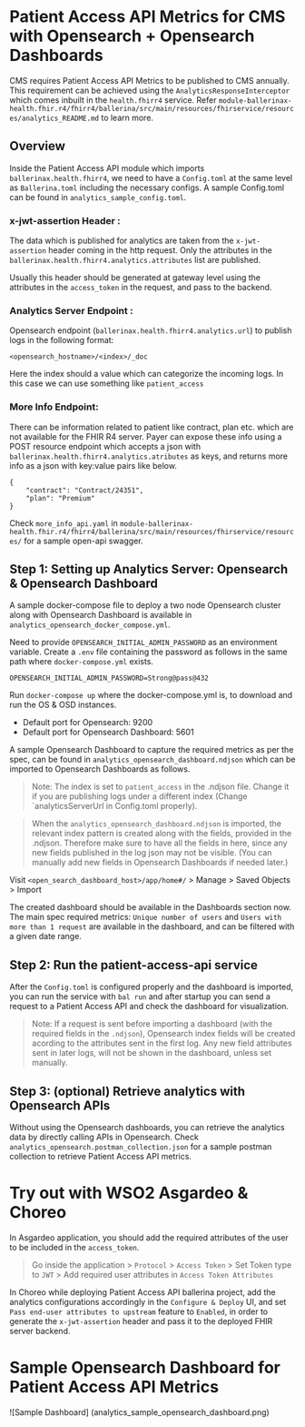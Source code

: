 # Patient Access API Metrics for CMS with Opensearch + Opensearch Dashboards

CMS requires Patient Access API Metrics to be published to CMS annually. This requirement can be achieved using the `AnalyticsResponseInterceptor` which comes inbuilt in the `health.fhirr4` service. Refer `module-ballerinax-health.fhir.r4/fhirr4/ballerina/src/main/resources/fhirservice/resources/analytics_README.md` to learn more.

## Overview

Inside the Patient Access API module which imports `ballerinax.health.fhirr4`, we need to have a `Config.toml` at the same level as `Ballerina.toml` including the necessary configs. A sample Config.toml can be found in `analytics_sample_config.toml`.

### x-jwt-assertion Header :

The data which is published for analytics are taken from the `x-jwt-assertion` header coming in the http request. Only the attributes in the `ballerinax.health.fhirr4.analytics.attributes` list are published.

Usually this header should be generated at gateway level using the attributes in the `access_token` in the request, and pass to the backend.

### Analytics Server Endpoint :

Opensearch endpoint (`ballerinax.health.fhirr4.analytics.url`) to publish logs in the following format:
```
<opensearch_hostname>/<index>/_doc
```
Here the index should a value which can categorize the incoming logs. In this case we can use something like `patient_access`

### More Info Endpoint:

There can be information related to patient like contract, plan etc. which are not available for the FHIR R4 server. Payer can expose these info using a POST resource endpoint which accepts a json with `ballerinax.health.fhirr4.analytics.atributes` as keys, and returns more info as a json with key:value pairs like below.

```
{
    "contract": "Contract/24351",
    "plan": "Premium"
}
```

Check `more_info_api.yaml` in `module-ballerinax-health.fhir.r4/fhirr4/ballerina/src/main/resources/fhirservice/resources/` for a sample open-api swagger.

## Step 1: Setting up  Analytics Server: Opensearch & Opensearch Dashboard

A sample docker-compose file to deploy a two node Opensearch cluster along with Opensearch Dashboard is available in `analytics_opensearch_docker_compose.yml`.

Need to provide `OPENSEARCH_INITIAL_ADMIN_PASSWORD` as an environment variable. Create a `.env` file containing the password as follows in the same path where `docker-compose.yml` exists.

```
OPENSEARCH_INITIAL_ADMIN_PASSWORD=Strong@pass@432
```

Run `docker-compose up` where the docker-compose.yml is, to download and run the OS & OSD instances.

- Default port for Opensearch: 9200
- Default port for Opensearch Dashboard: 5601

A sample Opensearch Dashboard to capture the required metrics as per the spec, can be found in `analytics_opensearch_dashboard.ndjson` which can be imported to Opensearch Dashboards as follows.

> Note: The index is set to `patient_access` in the .ndjson file. Change it if you are publishing logs under a different index (Change `analyticsServerUrl in Config.toml properly).

> When the `analytics_opensearch_dashboard.ndjson` is imported, the relevant index pattern is created along with the fields, provided in the .ndjson. Therefore make sure to have all the fields in here, since any new fields published in the log json may not be visible. (You can manually add new fields in Opensearch Dashboards if needed later.)

Visit `<open_search_dashboard_host>/app/home#/` > Manage > Saved Objects > Import

The created dashboard should be available in the Dashboards section now. The main spec required metrics: `Unique number of users` and `Users with more than 1 request` are available in the dashboard, and can be filtered with a given date range.

## Step 2: Run the patient-access-api service

After the `Config.toml` is configured properly and the dashboard is imported, you can run the service with `bal run` and after startup you can send a request to a Patient Access API and check the dashboard for visualization.

> Note: If a request is sent before importing a dashboard (with the required fields in the `.ndjson`), Opensearch index fields will be created acording to the attributes sent in the first log. Any new field attributes sent in later logs, will not be shown in the dashboard, unless set manually.

## Step 3: (optional) Retrieve analytics with Opensearch APIs

Without using the Opensearch dashboards, you can retrieve the analytics data by directly calling APIs in Opensearch. Check `analytics_opensearch.postman_collection.json` for a sample postman collection to retrieve Patient Access API metrics.

# Try out with WSO2 Asgardeo & Choreo

In Asgardeo application, you should add the required attributes of the user to be included in the `access_token`.
> Go inside the application > `Protocol` > `Access Token` > Set Token type to `JWT` > Add required user attributes in `Access Token Attributes`

In Choreo while deploying Patient Access API ballerina project, add the analytics configurations accordingly in the `Configure & Deploy` UI, and set `Pass end-user attributes to upstream` feature to `Enabled`, in order to generate the `x-jwt-assertion` header and pass it to the deployed FHIR server backend.

# Sample Opensearch Dashboard for Patient Access API Metrics
![Sample Dashboard] (analytics_sample_opensearch_dashboard.png)